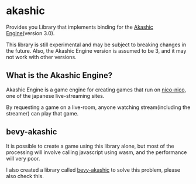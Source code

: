 # akashic

Provides you Library that implements binding for the [Akashic Engine](https://akashic-games.github.io/akashic-engine/v3/)(version 3.0).

This library is still experimental and may be subject to breaking changes in the future. 
Also,  the Akashic Engine version is assumed to be 3, and it may not work with other versions.

## What is the Akashic Engine?

Akashic Engine is a game engine for creating games that run on [nico-nico](https://live.nicovideo.jp/), one of the japanese live-streaming sites.

By requesting a game on a live-room, anyone watching stream(including the streamer) can play that game.

## bevy-akashic

It is possible to create a game using this library alone, but most of the processing will involve calling javascript using wasm,
and the performance will very poor.

I also created a library called [bevy-akashic](https://github.com/elm-register/bevy-akashic) to solve this problem, please also check this.

